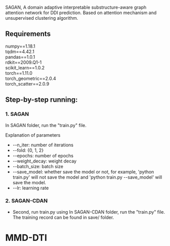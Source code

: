 SAGAN, A domain adaptive interpretable substructure-aware graph attention network for DDI prediction. Based on attention mechanism and unsupervised clustering algorithm.

## Requirements  

numpy==1.18.1 \
tqdm==4.42.1 \
pandas==1.0.1 \
rdkit==2009.Q1-1 \
scikit_learn==1.0.2 \
torch==1.11.0 \
torch_geometric==2.0.4 \
torch_scatter==2.0.9

## Step-by-step running:  
### 1. SAGAN
  In SAGAN folder, run the "train.py" file.

  Explanation of parameters
  - --n_iter: number of iterations
  - --fold: {0, 1, 2}
  - --epochs: number of epochs
  - --weight_decay: weight decay
  - --batch_size: batch size
  - --save_model: whether save the model or not, for example, 'python train.py' will not save the model and 'python train.py --save_model' will save the model.
  - --lr: learning rate
### 2. SAGAN-CDAN
- Second, run train.py using 
  In SAGAN-CDAN folder, run the "train.py" file.
  The training record can be found in save/ folder.
# MMD-DTI
